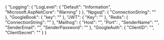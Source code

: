 {
  "Logging": {
    "LogLevel": {
      "Default": "Information",
      "Microsoft.AspNetCore": "Warning"
    }
  },
  "Npgsql": {
    "ConnectionString": ""
  },
  "GoogleBook": {
    "key": ""
  },
  "JWT": {
    "Key": ""
  },
  "Redis": {
    "ConnectionString": ""
  },
  "Mailhog": {
    "Host": "",
    "Port": ,
    "SenderName": "",
    "SenderEmail": "",
    "SenderPassword": ""
  },
  "GoogleAuth": {
    "ClientID": "",
    "ClientSecret": ""
  }
}
